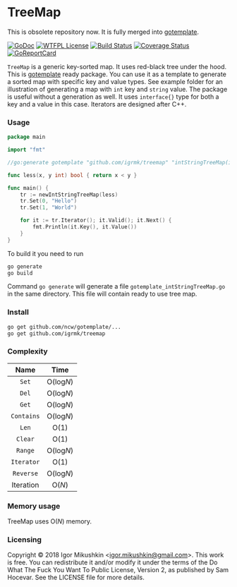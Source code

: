 TreeMap
=======

This is obsolete repository now. It is fully merged into [gotemplate](https://github.com/ncw/gotemplate).

[![GoDoc](https://godoc.org/github.com/igrmk/treemap?status.svg)](https://godoc.org/github.com/igrmk/treemap)
[![WTFPL License](https://img.shields.io/badge/license-wtfpl-blue.svg)](http://www.wtfpl.net/about/)
[![Build Status](https://travis-ci.org/igrmk/treemap.svg?branch=master)](https://travis-ci.org/igrmk/treemap)
[![Coverage Status](https://coveralls.io/repos/igrmk/treemap/badge.svg?branch=master)](https://coveralls.io/r/igrmk/treemap?branch=master)
[![GoReportCard](http://goreportcard.com/badge/igrmk/treemap)](http://goreportcard.com/report/igrmk/treemap)

`TreeMap` is a generic key-sorted map. It uses red-black tree under the hood.
This is [gotemplate](https://github.com/ncw/gotemplate) ready package.
You can use it as a template to generate a sorted map with specific key and value types.
See example folder for an illustration of generating a map with `int` key and `string` value.
The package is useful without a generation as well.
It uses `interface{}` type for both a key and a value in this case.
Iterators are designed after C++.

### Usage

```go
package main

import "fmt"

//go:generate gotemplate "github.com/igrmk/treemap" "intStringTreeMap(int, string)"

func less(x, y int) bool { return x < y }

func main() {
	tr := newIntStringTreeMap(less)
	tr.Set(0, "Hello")
	tr.Set(1, "World")

	for it := tr.Iterator(); it.Valid(); it.Next() {
		fmt.Println(it.Key(), it.Value())
	}
}
```

To build it you need to run

```bash
go generate
go build
```

Command `go generate` will generate a file `gotemplate_intStringTreeMap.go` in the same directory.
This file will contain ready to use tree map.

### Install

```bash
go get github.com/ncw/gotemplate/...
go get github.com/igrmk/treemap
```

### Complexity

| Name       | Time      |
|:----------:|:---------:|
| `Set`      | O(log*N*) |
| `Del`      | O(log*N*) |
| `Get`      | O(log*N*) |
| `Contains` | O(log*N*) |
| `Len`      | O(1)      |
| `Clear`    | O(1)      |
| `Range`    | O(log*N*) |
| `Iterator` | O(1)      |
| `Reverse`  | O(log*N*) |
| Iteration  | O(*N*)    |

### Memory usage

TreeMap uses O(*N*) memory.

### Licensing

Copyright &copy; 2018 Igor Mikushkin &lt;igor.mikushkin@gmail.com&gt;.
This work is free. You can redistribute it and/or modify it under the
terms of the Do What The Fuck You Want To Public License, Version 2,
as published by Sam Hocevar. See the LICENSE file for more details.
